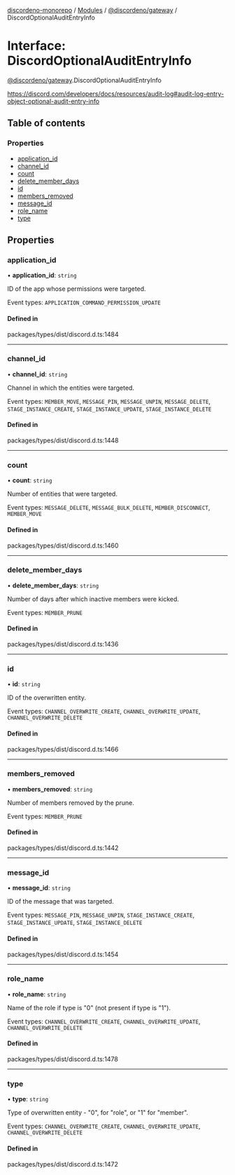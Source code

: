 [discordeno-monorepo](../README.md) / [Modules](../modules.md) / [@discordeno/gateway](../modules/discordeno_gateway.md) / DiscordOptionalAuditEntryInfo

# Interface: DiscordOptionalAuditEntryInfo

[@discordeno/gateway](../modules/discordeno_gateway.md).DiscordOptionalAuditEntryInfo

https://discord.com/developers/docs/resources/audit-log#audit-log-entry-object-optional-audit-entry-info

## Table of contents

### Properties

- [application_id](discordeno_gateway.DiscordOptionalAuditEntryInfo.md#application_id)
- [channel_id](discordeno_gateway.DiscordOptionalAuditEntryInfo.md#channel_id)
- [count](discordeno_gateway.DiscordOptionalAuditEntryInfo.md#count)
- [delete_member_days](discordeno_gateway.DiscordOptionalAuditEntryInfo.md#delete_member_days)
- [id](discordeno_gateway.DiscordOptionalAuditEntryInfo.md#id)
- [members_removed](discordeno_gateway.DiscordOptionalAuditEntryInfo.md#members_removed)
- [message_id](discordeno_gateway.DiscordOptionalAuditEntryInfo.md#message_id)
- [role_name](discordeno_gateway.DiscordOptionalAuditEntryInfo.md#role_name)
- [type](discordeno_gateway.DiscordOptionalAuditEntryInfo.md#type)

## Properties

### application_id

• **application_id**: `string`

ID of the app whose permissions were targeted.

Event types: `APPLICATION_COMMAND_PERMISSION_UPDATE`

#### Defined in

packages/types/dist/discord.d.ts:1484

---

### channel_id

• **channel_id**: `string`

Channel in which the entities were targeted.

Event types: `MEMBER_MOVE`, `MESSAGE_PIN`, `MESSAGE_UNPIN`, `MESSAGE_DELETE`, `STAGE_INSTANCE_CREATE`, `STAGE_INSTANCE_UPDATE`, `STAGE_INSTANCE_DELETE`

#### Defined in

packages/types/dist/discord.d.ts:1448

---

### count

• **count**: `string`

Number of entities that were targeted.

Event types: `MESSAGE_DELETE`, `MESSAGE_BULK_DELETE`, `MEMBER_DISCONNECT`, `MEMBER_MOVE`

#### Defined in

packages/types/dist/discord.d.ts:1460

---

### delete_member_days

• **delete_member_days**: `string`

Number of days after which inactive members were kicked.

Event types: `MEMBER_PRUNE`

#### Defined in

packages/types/dist/discord.d.ts:1436

---

### id

• **id**: `string`

ID of the overwritten entity.

Event types: `CHANNEL_OVERWRITE_CREATE`, `CHANNEL_OVERWRITE_UPDATE`, `CHANNEL_OVERWRITE_DELETE`

#### Defined in

packages/types/dist/discord.d.ts:1466

---

### members_removed

• **members_removed**: `string`

Number of members removed by the prune.

Event types: `MEMBER_PRUNE`

#### Defined in

packages/types/dist/discord.d.ts:1442

---

### message_id

• **message_id**: `string`

ID of the message that was targeted.

Event types: `MESSAGE_PIN`, `MESSAGE_UNPIN`, `STAGE_INSTANCE_CREATE`, `STAGE_INSTANCE_UPDATE`, `STAGE_INSTANCE_DELETE`

#### Defined in

packages/types/dist/discord.d.ts:1454

---

### role_name

• **role_name**: `string`

Name of the role if type is "0" (not present if type is "1").

Event types: `CHANNEL_OVERWRITE_CREATE`, `CHANNEL_OVERWRITE_UPDATE`, `CHANNEL_OVERWRITE_DELETE`

#### Defined in

packages/types/dist/discord.d.ts:1478

---

### type

• **type**: `string`

Type of overwritten entity - "0", for "role", or "1" for "member".

Event types: `CHANNEL_OVERWRITE_CREATE`, `CHANNEL_OVERWRITE_UPDATE`, `CHANNEL_OVERWRITE_DELETE`

#### Defined in

packages/types/dist/discord.d.ts:1472
